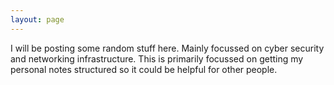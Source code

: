 ```yaml
---
layout: page
---
```


I will be posting some random stuff here. Mainly focussed on cyber security and networking infrastructure. This is primarily focussed on getting my personal notes structured so it could be helpful for other people.